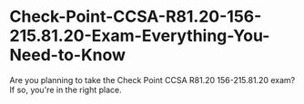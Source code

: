 # Check-Point-CCSA-R81.20-156-215.81.20-Exam-Everything-You-Need-to-Know
Are you planning to take the Check Point CCSA R81.20 156-215.81.20 exam? If so, you're in the right place.

